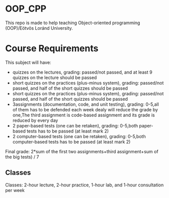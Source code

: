 # OOP_CPP
This repo is made to help teaching Object-oriented programming (OOP)/Eötvös Loránd University.<br/>
<h1>Course Requirements </h1>
This subject will have:<br/>
<ul>
  <li>quizzes on the lectures, grading: passed/not passed, and at least 9 quizzes on the lecture should be passed</li>
  <li>short quizzes on the practices (plus-minus system), grading: passed/not passed, and half of the short quizzes should be passed</li>
    <li>short quizzes on the practices (plus-minus system), grading: passed/not passed, and half of the short quizzes should be passed</li>
  <li> 3assignments (documentation, code, and unit testing), grading: 0-5,all of them has to be defended each week dealy will reduce the grade by one,The third assignment is code-based assignment and its grade is reduced by every day  </li>
  <li> 2 paper-based tests (one can be retaken), grading: 0-5,both paper-based tests has to be passed (at least mark 2) </li>
  <li>2 computer-based tests (one can be retaken), grading: 0-5,both computer-based tests has to be passed (at least mark 2)</li>
  </ul>
  Final grade: 2*sum of the first two assignments+third assignment+sum of the big tests) / 7 <br/>
  
  <h2>Classes</h2>
  Classes: 2-hour lecture, 2-hour practice, 1-hour lab, and 1-hour consultation per week <br/>
  
